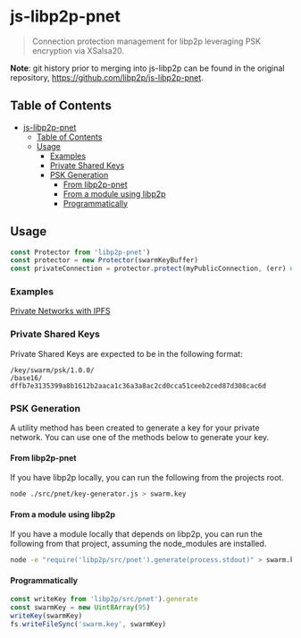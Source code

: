 js-libp2p-pnet
==================

> Connection protection management for libp2p leveraging PSK encryption via XSalsa20.

**Note**: git history prior to merging into js-libp2p can be found in the original repository, https://github.com/libp2p/js-libp2p-pnet.

## Table of Contents

- [js-libp2p-pnet](#js-libp2p-pnet)
  - [Table of Contents](#table-of-contents)
  - [Usage](#usage)
    - [Examples](#examples)
    - [Private Shared Keys](#private-shared-keys)
    - [PSK Generation](#psk-generation)
      - [From libp2p-pnet](#from-libp2p-pnet)
      - [From a module using libp2p](#from-a-module-using-libp2p)
      - [Programmatically](#programmatically)

## Usage

```js
const Protector from 'libp2p-pnet')
const protector = new Protector(swarmKeyBuffer)
const privateConnection = protector.protect(myPublicConnection, (err) => { })
```

### Examples
[Private Networks with IPFS](../../examples/pnet-ipfs)

### Private Shared Keys

Private Shared Keys are expected to be in the following format:

```
/key/swarm/psk/1.0.0/
/base16/
dffb7e3135399a8b1612b2aaca1c36a3a8ac2cd0cca51ceeb2ced87d308cac6d
```

### PSK Generation

A utility method has been created to generate a key for your private network. You can
use one of the methods below to generate your key.

#### From libp2p-pnet

If you have libp2p locally, you can run the following from the projects root.

```sh
node ./src/pnet/key-generator.js > swarm.key
```

#### From a module using libp2p

If you have a module locally that depends on libp2p, you can run the following from
that project, assuming the node_modules are installed.

```sh
node -e "require('libp2p/src/pnet').generate(process.stdout)" > swarm.key
```

#### Programmatically

```js
const writeKey from 'libp2p/src/pnet').generate
const swarmKey = new Uint8Array(95)
writeKey(swarmKey)
fs.writeFileSync('swarm.key', swarmKey)
```
